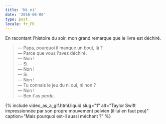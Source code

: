 ```yaml
---
title: 'Ni ni'
date: '2016-06-06'
type: post
locale: fr_FR
---
```


En racontant l'histoire du soir, mon grand remarque que le livre est déchiré.

<!-- more -->

> — Papa, pourquoi il manque un bout, là ?  
> — Parce que vous l'avez déchiré.  
> — Non !  
> — Si.  
> — Non !  
> — Si.  
> — Non !  
> — Tu connais le jeu du ni oui, ni non ?  
> — Non !  
> — Ben t'as perdu.

{% include video_as_a_gif.html.liquid
slug="1"
alt="Taylor Swift impressionnée par son propre mouvement pelvien (il lui en faut peu)"
caption="Mais pourquoi est-il aussi méchant ?"
%}
